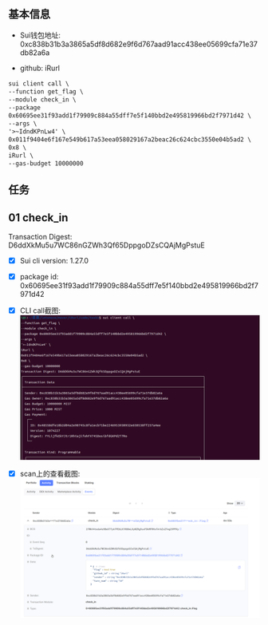 ## 基本信息

- Sui钱包地址: 0xc838b31b3a3865a5df8d682e9f6d767aad91acc438ee05699cfa71e37db82a6a

- github: iRurl

```
sui client call \
--function get_flag \
--module check_in \
--package 0x60695ee31f93add1f79909c884a55dff7e5f140bbd2e495819966bd2f7971d42 \
--args \
'>~IdndKPnLw4' \
0x011f9404e6f167e549b617a53eea058029167a2beac26c624cbc3550e04b5ad2 \
0x8 \
iRurl \
--gas-budget 10000000
```
## 任务

## 01 check_in

Transaction Digest: D6ddXkMu5u7WC86nGZWh3Qf65DppgoDZsCQAjMgPstuE

- [x] Sui cli version: 1.27.0
- [x] package id: 0x60695ee31f93add1f79909c884a55dff7e5f140bbd2e495819966bd2f7971d42  
- [x]  CLI call截图: ![ CLI call截图](./images/1.png)
- [x]  scan上的查看截图:![Scan截图](./images/2.png)

